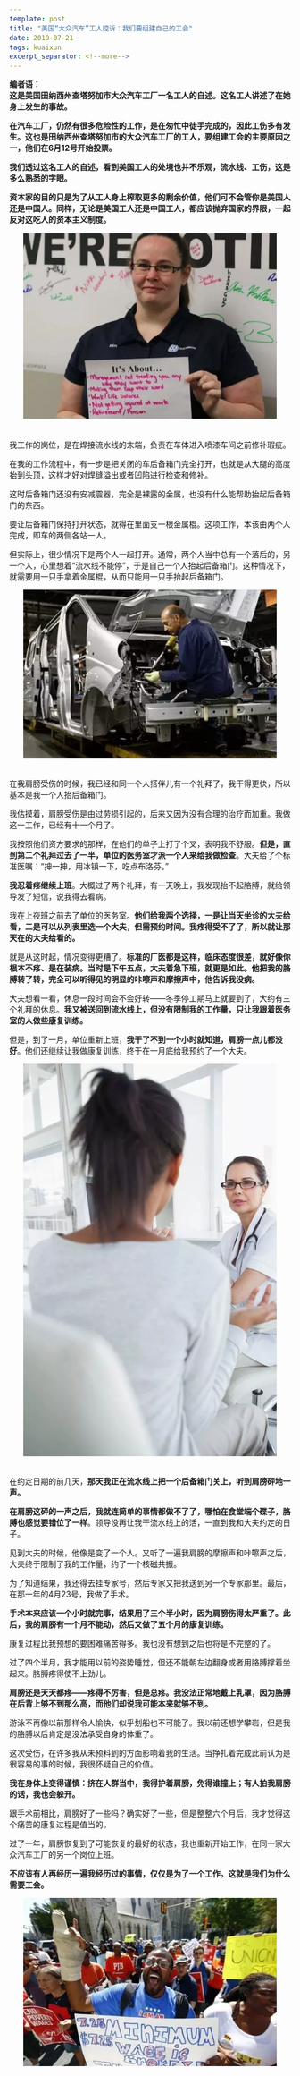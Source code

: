 ```yaml
---
template: post
title: "美国“大众汽车”工人控诉：我们要组建自己的工会"
date: 2019-07-21
tags: kuaixun
excerpt_separator: <!--more-->
---
```


**编者语：  
这是美国田纳西州查塔努加市大众汽车工厂一名工人的自述。这名工人讲述了在她身上发生的事故。**

**在汽车工厂，仍然有很多危险性的工作，是在匆忙中徒手完成的，因此工伤多有发生。这也是田纳西州查塔努加市的大众汽车工厂的工人，要组建工会的主要原因之一，他们在6月12号开始投票。**

**我们透过这名工人的自述，看到美国工人的处境也并不乐观，流水线、工伤，这是多么熟悉的字眼。**

**资本家的目的只是为了从工人身上榨取更多的剩余价值，他们可不会管你是美国人还是中国人。同样，无论是美国工人还是中国工人，都应该抛弃国家的界限，一起反对这吃人的资本主义制度。**

<div style="text-align:center"><img src="/images/072101.webp" width="90%"><br></div><br>

我工作的岗位，是在焊接流水线的末端，负责在车体进入喷漆车间之前修补瑕疵。

在我的工作流程中，有一步是把关闭的车后备箱门完全打开，也就是从大腿的高度抬到头顶，这样才好对焊缝溢出或者凹陷进行检查和修补。

这时后备箱门还没有安减震器，完全是裸露的金属，也没有什么能帮助抬起后备箱门的东西。

要让后备箱门保持打开状态，就得在里面支一根金属棍。这项工作，本该由两个人完成，即车的两侧各站一人。

但实际上，很少情况下是两个人一起打开。通常，两个人当中总有一个落后的，另一个人，心里想着“流水线不能停”，于是自己一个人抬起后备箱门。这种情况下，就需要用一只手拿着金属棍，从而只能用一只手抬起后备箱门。

<div style="text-align:center"><img src="/images/072102.webp" width="90%"><br></div><br>

在我肩膀受伤的时候，我已经和同一个人搭伴儿有一个礼拜了，我干得更快，所以基本是我一个人抬后备箱门。

我估摸着，肩膀受伤是由过劳损引起的，后来又因为没有合理的治疗而加重。我做这一工作，已经有十一个月了。

我按照他们资方要求的那样，在他们的单子上打了个叉，表明我不舒服。**但是，直到第二个礼拜过去了一半，单位的医务室才派一个人来给我做检查**。大夫给了个标准医嘱：“抻一抻，用冰镇一下，吃点布洛芬。”

**我忍着疼继续上班**。大概过了两个礼拜，有一天晚上，我发现抬不起胳膊，就给领导发了短信，说我得去看病。

我在上夜班之前去了单位的医务室。**他们给我两个选择，一是让当天坐诊的大夫给看，二是可以从列表里选一个大夫，但需预约时间。我疼得受不了了，所以就让那天在的大夫给看的。**

就是从这时起，情况变得更糟了。**标准的厂医都是这样，临床态度很差，就好像你根本不疼、是在装病。当时是下午五点，大夫着急下班，就更是如此。他把我的胳膊转了转，完全可以听得见的明显的咔嚓声和摩擦声中，他告诉我没病。**

大夫想看一看，休息一段时间会不会好转——冬季停工期马上就要到了，大约有三个礼拜的休息。**我又被送回到流水线上，但没有限制我的工作量，只让我跟着医务室的人做些康复训练。**

但是，到了一月，单位重新上班，**我干了不到一个小时就知道，肩膀一点儿都没好**。他们还继续让我做康复训练，终于在一月底给我预约了一个大夫。

<div style="text-align:center"><img src="/images/072103.webp" width="90%"><br></div><br>

在约定日期的前几天，**那天我正在流水线上把一个后备箱门关上，听到肩膀砰地一声。**

**在肩膀这砰的一声之后，我就连简单的事情都做不了了，哪怕在食堂端个碟子，胳膊也感觉要错位了一样**。领导没再让我干流水线上的活，一直到我和大夫约定的日子。

见到大夫的时候，他像是变了一个人。又听了一遍我肩膀的摩擦声和咔嚓声之后，大夫终于限制了我的工作量，约了一个核磁共振。

为了知道结果，我还得去挂专家号，然后专家又把我送到另一个专家那里。最后，在那一年的4月23号，我做了手术。

**手术本来应该一个小时就完事，结果用了三个半小时，因为肩膀伤得太严重了。此后，我的肩膀有一个月不能动，然后又做了五个月的康复训练。**

康复过程比我预想的要困难痛苦得多。我也没有想到之后也将是不完整的了。

过了四个半月，我才能用以前的姿势睡觉，但还不能朝左边翻身或者用胳膊撑着坐起来。胳膊疼得使不上劲儿。

**肩膀还是天天都疼——疼得不厉害，但是总疼。我没法正常地戴上乳罩，因为胳膊在后背上够不到那么高，而他们却说我可能本来就够不到。**

游泳不再像以前那样令人愉快，似乎划船也不可能了。我以前还想学攀岩，但是我的胳膊以后肯定是没法承受自身的体重了。

这次受伤，在许多我从未预料到的方面影响着我的生活。当挣扎着完成此前认为是很容易的事的时候，我很怀疑自己的价值。

**我在身体上变得谨慎：挤在人群当中，我得护着肩膀，免得谁撞上；有人拍我肩膀的话，我也会躲开。**

跟手术前相比，肩膀好了一些吗？确实好了一些，但是整整六个月后，我才觉得这个痛苦的康复过程是值当的。

过了一年，肩膀恢复到了可能恢复的最好的状态，我也重新开始工作，在同一家大众汽车工厂的另一个岗位上班。

**不应该有人再经历一遍我经历过的事情，仅仅是为了一个工作。这就是我们为什么需要工会。**

<div style="text-align:center"><img src="/images/072104.webp" width="90%"><br></div><br>


